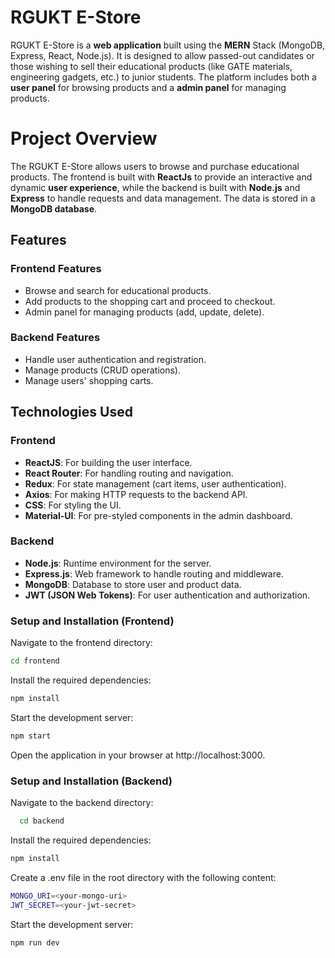 # **RGUKT E-Store**
RGUKT E-Store is a **web application** built using the **MERN** Stack (MongoDB, Express, React, Node.js). It is designed to allow passed-out candidates or those wishing to sell their educational products (like GATE materials, engineering gadgets, etc.) to junior students. The platform includes both a **user panel** for browsing products and a **admin panel** for managing products.

# Project Overview
The RGUKT E-Store allows users to browse and purchase educational products. The frontend is built with **ReactJs** to provide an interactive and dynamic **user experience**, while the backend is built with **Node.js** and **Express** to handle requests and data management. The data is stored in a **MongoDB database**.

## Features

### Frontend Features
- Browse and search for educational products.
- Add products to the shopping cart and proceed to checkout.
- Admin panel for managing products (add, update, delete).

### Backend Features
- Handle user authentication and registration.
- Manage products (CRUD operations).
- Manage users' shopping carts.

## Technologies Used

### Frontend
- **ReactJS**: For building the user interface.
- **React Router**: For handling routing and navigation.
- **Redux**: For state management (cart items, user authentication).
- **Axios**: For making HTTP requests to the backend API.
- **CSS**: For styling the UI.
- **Material-UI**: For pre-styled components in the admin dashboard.

### Backend
- **Node.js**: Runtime environment for the server.
- **Express.js**: Web framework to handle routing and middleware.
- **MongoDB**: Database to store user and product data.
- **JWT (JSON Web Tokens)**: For user authentication and authorization.





### Setup and Installation (Frontend)
Navigate to the frontend directory:
```bash
cd frontend
```
Install the required dependencies:
```bash
npm install
```
Start the development server:
```bash
npm start
```
Open the application in your browser at http://localhost:3000.


### Setup and Installation (Backend)
Navigate to the backend directory:
```bash
  cd backend
```
Install the required dependencies:
```bash
npm install
```
Create a .env file in the root directory with the following content:
```bash
MONGO_URI=<your-mongo-uri>
JWT_SECRET=<your-jwt-secret>
```
Start the development server:
```bash
npm run dev
```



